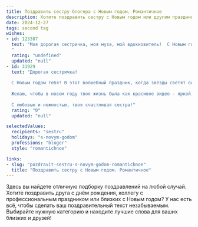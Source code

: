 ```yaml
---
title: Поздравить сестру блогера с Новым годом. Романтичное
description: Хотите поздравить сестру с Новым годом или другим праздником? Наш ИИ создаст незабываемое поздравление, а вы обязательно выделитесь среди других.  
date: 2024-12-27
tags: second tag
wishes:
- id: 123387
  text: "Моя дорогая сестричка, моя муза, мой вдохновитель!  С Новым годом! Пусть этот год станет для тебя таким же ярким и волшебным, как твои блоги, наполненным невероятными историями и счастливыми моментами.  Пусть звёзды на небе сияют для тебя так же ярко, как твоя харизма, а каждый новый день будет полон любви, вдохновения и невероятных успехов.  Я бесконечно люблю тебя и желаю тебе всего самого лучшего!
  "
  rating: "undefined"
  updated: "null"
- id: 31929
  text: "Дорогая сестричка!
  
  С Новым годом тебя! В этот волшебный праздник, когда звезды светят особенно ярко, хочу пожелать тебе, чтобы каждый твой день был наполнен вдохновением и креативом. Пусть каждый пост, который ты создаешь, приносит радость тебе и твоим подписчикам, а каждая идея становится настоящим шедевром!
  
  Желаю, чтобы в новом году твоя жизнь была как красивое видео — яркой, насыщенной и полной любимых моментов. Пусть любви будет столько, сколько снега на зимней улице, а счастье растет, как новогодняя ель в лесу.
  
  С любовью и нежностью, твоя счастливая сестра!"
  rating: "0"
  updated: "null"

selectedValues:
  recipients: "sestru"
  holidays: "s-novym-godom"
  professions: "bloger"
  style: "romantichnoe"

links:
- slug: "pozdravit-sestru-s-novym-godom-romantichnoe"
  title: "Поздравить сестру с Новым годом. Романтичное"
---
```


Здесь вы найдете отличную подборку поздравлений на любой случай. 
Хотите поздравить друга с днём рождения, коллегу с профессиональным праздником или близких с Новым годом? У нас есть всё, чтобы сделать ваш поздравительный текст незабываемым. Выбирайте нужную категорию и находите лучшие слова для ваших близких и друзей!
